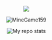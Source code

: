 <p align="center">
  <img src="https://count.getloli.com/get/@starcraft66?theme=gelbooru" />
</p>

<p align="center">
   <img src="https://komarev.com/ghpvc/?username=MineGame159" alt="MineGame159"/>
</p>

<p align="center">
<img alt="My repo stats" src="https://github-readme-stats.vercel.app/api?username=evelyn-gosselin&show_icons=true&theme=radical">
</p>
